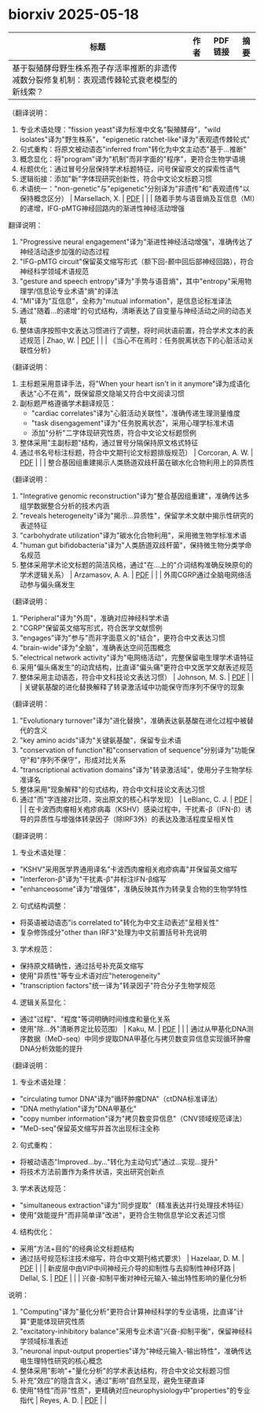 # biorxiv 2025-05-18

| 标题 | 作者 | PDF链接 |  摘要 |
|------|------|--------|------|
| 基于裂殖酵母野生株系孢子存活率推断的非遗传减数分裂修复机制：表观遗传棘轮式衰老模型的新线索？

（翻译说明：
1. 专业术语处理："fission yeast"译为标准中文名"裂殖酵母"，"wild isolates"译为"野生株系"，"epigenetic ratchet-like"译为"表观遗传棘轮式"
2. 句式重构：将原文被动语态"inferred from"转化为中文主动态"基于...推断"
3. 概念显化：将"program"译为"机制"而非字面的"程序"，更符合生物学语境
4. 标题优化：通过冒号分层保持学术标题特征，问号保留原文的探索性语气
5. 逻辑衔接：添加"新"字体现研究创新性，符合中文论文标题习惯
6. 术语统一："non-genetic"与"epigenetic"分别译为"非遗传"和"表观遗传"以保持概念区分） | Marsellach, X. | [PDF](https://doi.org/10.1101/223685) |  |
| 随着手势与语音熵及互信息（MI）的递增，IFG-pMTG神经回路内的渐进性神经活动增强

翻译说明：
1. "Progressive neural engagement"译为"渐进性神经活动增强"，准确传达了神经活动逐步加强的动态过程
2. "IFG-pMTG circuit"保留英文缩写形式（额下回-颞中回后部神经回路），符合神经科学领域术语规范
3. "gesture and speech entropy"译为"手势与语音熵"，其中"entropy"采用物理学/信息论专业术语"熵"的译法
4. "MI"译为"互信息"，全称为"mutual information"，是信息论标准译法
5. 通过"随着...的递增"的句式结构，清晰表达了自变量与神经活动之间的动态关联
6. 整体语序按照中文表达习惯进行了调整，将时间状语前置，符合学术文本的表述规范 | Zhao, W. | [PDF](https://doi.org/10.1101/2022.11.23.517759) |  |
| 《当心不在焉时：任务脱离状态下的心脏活动关联性分析》

（翻译说明：
1. 主标题采用意译手法，将"When your heart isn't in it anymore"译为成语化表达"心不在焉"，既保留原文隐喻又符合中文阅读习惯
2. 副标题严格遵循学术翻译规范：
   - "cardiac correlates"译为"心脏活动关联性"，准确传递生理测量维度
   - "task disengagement"译为"任务脱离状态"，采用心理学标准术语
   - 添加"分析"二字体现研究性质，符合中文论文标题惯例
3. 整体采用"主副标题"结构，通过冒号分隔保持原文格式特征
4. 通过书名号标注标题，符合中文期刊论文标题排版规范） | Corcoran, A. W. | [PDF](https://doi.org/10.1101/2024.06.21.599851) |  |
| 整合基因组重建揭示人类肠道双歧杆菌在碳水化合物利用上的异质性

（翻译说明：
1. "Integrative genomic reconstruction"译为"整合基因组重建"，准确传达多组学数据整合分析的技术内涵
2. "reveals heterogeneity"译为"揭示...异质性"，保留学术文献中揭示性研究的表述特征
3. "carbohydrate utilization"译为"碳水化合物利用"，采用微生物学标准术语
4. "human gut bifidobacteria"译为"人类肠道双歧杆菌"，保持微生物分类学命名规范
5. 整体采用学术论文标题的简洁风格，通过"在...上的"介词结构准确反映原句的学术逻辑关系） | Arzamasov, A. A. | [PDF](https://doi.org/10.1101/2024.07.06.602360) |  |
| 外周CGRP通过全脑电网络活动参与偏头痛发生

（翻译说明：
1. "Peripheral"译为"外周"，准确对应神经科学术语
2. "CGRP"保留英文缩写形式，符合医学文献惯例
3. "engages"译为"参与"而非字面意义的"结合"，更符合中文表达习惯
4. "brain-wide"译为"全脑"，准确表达空间范围概念
5. "electrical network activity"译为"电网络活动"，完整保留电生理学术语特征
6. 采用"偏头痛发生"的动宾结构，比直译"偏头痛"更符合中文医学文献表述规范
7. 整体采用主动语态，符合中文科技论文表达习惯） | Johnson, M. S. | [PDF](https://doi.org/10.1101/2024.11.14.622885) |  |
| 关键氨基酸的进化替换解释了转录激活域中功能保守而序列不保守的现象

（翻译说明：
1. "Evolutionary turnover"译为"进化替换"，准确表达氨基酸在进化过程中被替代的含义
2. "key amino acids"译为"关键氨基酸"，保留专业术语
3. "conservation of function"和"conservation of sequence"分别译为"功能保守"和"序列不保守"，形成对比关系
4. "transcriptional activation domains"译为"转录激活域"，使用分子生物学标准译名
5. 整体采用"现象解释"的句式结构，符合中文科技论文表达习惯
6. 通过"而"字连接对比项，突出原文的核心科学发现） | LeBlanc, C. J. | [PDF](https://doi.org/10.1101/2024.12.03.626510) |  |
| 在卡波西肉瘤相关疱疹病毒（KSHV）感染过程中，干扰素-β（IFN-β）诱导的异质性与增强体转录因子（除IRF3外）的表达及激活程度呈相关性

（翻译说明：
1. 专业术语处理：
- "KSHV"采用医学界通用译名"卡波西肉瘤相关疱疹病毒"并保留英文缩写
- "Interferon-β"译为"干扰素-β"并标注IFN-β缩写
- "enhanceosome"译为"增强体"，准确反映其作为转录复合物的生物学特性

2. 句式结构调整：
- 将英语被动语态"is correlated to"转化为中文主动表述"呈相关性"
- 复杂修饰成分"other than IRF3"处理为中文前置括号补充说明

3. 学术规范：
- 保持原文精确性，通过括号补充英文缩写
- 使用"异质性"等专业术语对应"heterogeneity"
- "transcription factors"统一译为"转录因子"符合分子生物学规范

4. 逻辑关系显化：
- 通过"过程"、"程度"等词明确时间维度和量化关系
- 使用"除...外"清晰界定比较范围） | Kaku, M. | [PDF](https://doi.org/10.1101/2024.12.22.629998) |  |
| 通过从甲基化DNA测序数据（MeD-seq）中同步提取DNA甲基化与拷贝数变异信息实现循环肿瘤DNA分析效能的提升

（翻译说明：
1. 专业术语处理：
- "circulating tumor DNA"译为"循环肿瘤DNA"（ctDNA标准译法）
- "DNA methylation"译为"DNA甲基化"
- "copy number information"译为"拷贝数变异信息"（CNV领域规范译法）
- "MeD-seq"保留英文缩写并首次出现标注全称

2. 句式重构：
- 将被动语态"Improved...by..."转化为主动句式"通过...实现...提升"
- 将技术方法前置作为条件状语，突出研究创新点

3. 学术表达规范：
- "simultaneous extraction"译为"同步提取"（精准表达并行处理技术特征）
- 使用"效能提升"而非简单译"改进"，更符合生物信息学论文表述习惯

4. 结构优化：
- 采用"方法+目的"的经典论文标题结构
- 通过括号规范标注技术缩写，符合中文期刊格式要求） | Hazelaar, D. M. | [PDF](https://doi.org/10.1101/2025.01.21.633371) |  |
| 新皮层中由VIP中间神经元介导的抑制性与去抑制性神经环路 | Dellal, S. | [PDF](https://doi.org/10.1101/2025.02.26.640383) |  |
| 兴奋-抑制平衡对神经元输入-输出特性影响的量化分析

说明：
1. "Computing"译为"量化分析"更符合计算神经科学的专业语境，比直译"计算"更能体现研究性质
2. "excitatory-inhibitory balance"采用专业术语"兴奋-抑制平衡"，保留神经科学领域标准表述
3. "neuronal input-output properties"译为"神经元输入-输出特性"，准确传达电生理特性研究的核心概念
4. 整体采用"影响"+"量化分析"的学术表达结构，符合中文论文标题习惯
5. 补充"效应"的隐含含义，通过"影响"自然呈现，避免生硬直译
6. 使用"特性"而非"性质"，更精确对应neurophysiology中"properties"的专业指代 | Reyes, A. D. | [PDF](https://doi.org/10.1101/2025.03.09.642210) |  |
